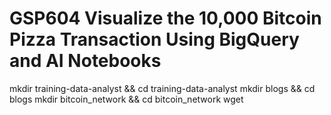 # GSP604 Visualize the 10,000 Bitcoin Pizza Transaction Using BigQuery and AI Notebooks

mkdir training-data-analyst && cd training-data-analyst
mkdir blogs && cd  blogs
mkdir bitcoin_network && cd bitcoin_network
wget 

